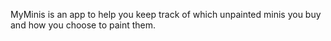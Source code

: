MyMinis is an app to help you keep track of which unpainted minis you buy and how you choose to paint them.
